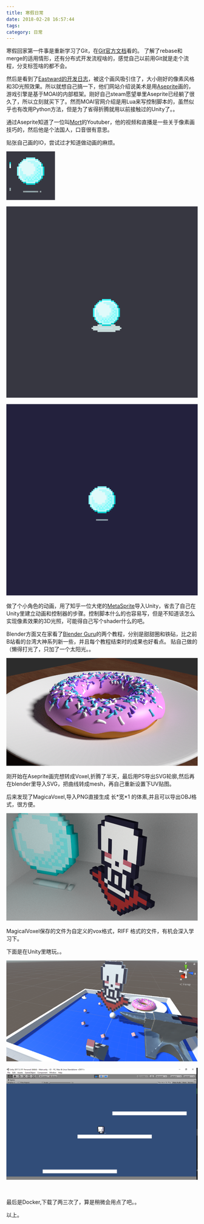 ```yaml
---
title: 寒假日常
date: 2018-02-28 16:57:44
tags:
category: 日常
---
```

寒假回家第一件事是重新学习了Git，在[Git官方文档](https://git-scm.com/book/zh/v2)看的。
了解了rebase和merge的适用情形，还有分布式开发流程啥的，感觉自己以前用Git就是走个流程，分支标签啥的都不会。

然后是看到了[Eastward的开发日志](http://pixpil.com/archives/6)，被这个画风吸引住了，大小刚好的像素风格和3D光照效果。所以就想自己搞一下，他们网站介绍说美术是用[Aseprite](https://www.aseprite.org/)画的，游戏引擎是基于MOAI的内部框架。刚好自己steam愿望单里Aseprite已经躺了很久了，所以立刻就买下了。然而MOAI官网介绍是用Lua来写控制脚本的，虽然似乎也有改用Python方法，但是为了省得折腾就用以前接触过的Unity了。。

通过Aseprite知道了一位叫[Mort](https://www.youtube.com/user/atMNRArt)的Youtuber，他的视频和直播是一些关于像素画技巧的，然后他是个法国人，口音很有意思。

贴张自己画的IO，尝试过才知道做动画的麻烦。

![IO](../static/img/IO-l.png)

![IO-anim](../static/img/IO-l.gif)

![IO-5](../static/img/IO-5.gif)


做了个小角色的动画，用了知乎一位大佬的[MetaSprite](https://github.com/WeAthFoLD/MetaSprite)导入Unity，省去了自己在Unity里建立动画和控制器的步骤。控制脚本什么的也容易写，但是不知道该怎么实现像素效果的3D光照，可能得自己写个shader什么的吧。

Blender方面又在家看了[Blender Guru](https://www.youtube.com/user/AndrewPPrice)的两个教程，分别是甜甜圈和铁砧，比之前B站看的台湾大神系列新一些，并且每个教程结束时的成果也好看点。
贴自己做的（懒得打光了，只加了一个太阳光。。

![donut](../static/img/donut.png)

刚开始在Aseprite画完想转成Voxel,折腾了半天，最后用PS导出SVG轮廓,然后再在blender里导入SVG，把曲线转成mesh，再自己重新设置下UV贴图。

后来发现了MagicaVoxel,导入PNG直接生成 长\*宽\*1 的体素,并且可以导出OBJ格式，很方便。

![avatar-rendered](../static/img/avatar-render.png)

MagicalVoxel保存的文件为自定义的vox格式，RIFF 格式的文件，有机会深入学习下。

下面是在Unity里瞎玩。。

![u3d](../static/img/u3d.png)

![2d](../static/img/2d.png)

<br >

最后是Docker,下载了两三次了，算是稍微会用点了吧。。

以上。